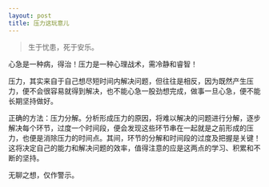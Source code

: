 ```yaml
---
layout: post
title: 压力这玩意儿
---
```


> 生于忧患，死于安乐。

心急是一种病，得治！压力是一种心理战术，需冷静和睿智！

压力，其实来自于自己想尽短时间内解决问题，但往往是相反，因为既然产生压力，便不会很容易就得到解决，也不能心急一股劲想完成，做事一旦心急，便不能长期坚持做好。

正确的方法：压力分解。分析形成压力的原因，将难以解决的问题进行分解，逐步解决每个环节，过度一个时间段，便会发现这些环节串在一起就是之前形成的压力，也便是消除压力的时间点。其间，环节的分解和时间段的过度及把握是关键！这将决定自己的能力和解决问题的效率，值得注意的应是这两点的学习、积累和不断的坚持。

无聊之想，仅作警示。
